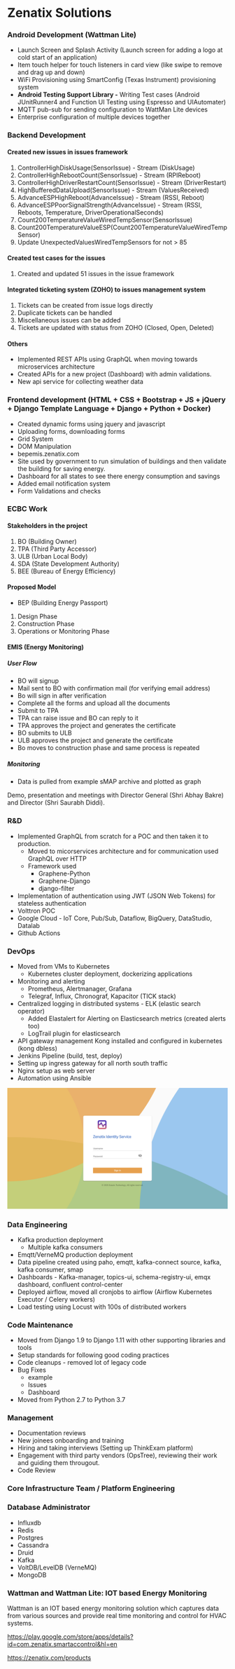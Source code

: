 # Zenatix Solutions

### Android Development (Wattman Lite)

- Launch Screen and Splash Activity (Launch screen for adding a logo at cold start of an application)
- Item touch helper for touch listeners in card view (like swipe to remove and drag up and down)
- WiFi Provisioning using SmartConfig (Texas Instrument) provisioning system
- **Android Testing Support Library -** Writing Test cases (Android JUnitRunner4 and Function UI Testing using Espresso and UIAutomater)
- MQTT pub-sub for sending configuration to WattMan Lite devices
- Enterprise configuration of multiple devices together

### Backend Development

#### Created new issues in issues framework

1. ControllerHighDiskUsage(SensorIssue) - Stream (DiskUsage)
2. ControllerHighRebootCount(SensorIssue) - Stream (RPIReboot)
3. ControllerHighDriverRestartCount(SensorIssue) - Stream (DriverRestart)
4. HighBufferedDataUpload(SensorIssue) - Stream (ValuesReceived)
5. AdvanceESPHighReboot(AdvanceIssue) - Stream (RSSI, Reboot)
6. AdvanceESPPoorSignalStrength(AdvanceIssue) - Stream (RSSI, Reboots, Temperature, DriverOperationalSeconds)
7. Count200TemperatureValueWiredTempSensor(SensorIssue)
8. Count200TemperatureValueESP(Count200TemperatureValueWiredTempSensor)
9. Update UnexpectedValuesWiredTempSensors for not > 85

#### Created test cases for the issues

1. Created and updated 51 issues in the issue framework

#### Integrated ticketing system (ZOHO) to issues management system

1. Tickets can be created from issue logs directly
2. Duplicate tickets can be handled
3. Miscellaneous issues can be added
4. Tickets are updated with status from ZOHO (Closed, Open, Deleted)

#### Others

- Implemented REST APIs using GraphQL when moving towards microservices architecture
- Created APIs for a new project (Dashboard) with admin validations.
- New api service for collecting weather data

### Frontend development (HTML + CSS + Bootstrap + JS + jQuery + Django Template Language + Django + Python + Docker)

- Created dynamic forms using jquery and javascript
- Uploading forms, downloading forms
- Grid System
- DOM Manipulation
- bepemis.zenatix.com
- Site used by government to run simulation of buildings and then validate the building for saving energy.
- Dashboard for all states to see there energy consumption and savings
- Added email notification system
- Form Validations and checks

### ECBC Work

#### Stakeholders in the project

1. BO (Building Owner)
2. TPA (Third Party Accessor)
3. ULB (Urban Local Body)
4. SDA (State Development Authority)
5. BEE (Bureau of Energy Efficiency)

#### Proposed Model

- BEP (Building Energy Passport)

 1. Design Phase
 2. Construction Phase
 3. Operations or Monitoring Phase

#### EMIS (Energy Monitoring)

##### User Flow

- BO will signup
- Mail sent to BO with confirmation mail (for verifying email address)
- Bo will sign in after verification
- Complete all the forms and upload all the documents
- Submit to TPA
- TPA can raise issue and BO can reply to it
- TPA approves the project and generates the certificate
- BO submits to ULB
- ULB approves the project and generate the certificate
- Bo moves to construction phase and same process is repeated

##### Monitoring

- Data is pulled from example sMAP archive and plotted as graph

Demo, presentation and meetings with Director General (Shri Abhay Bakre) and Director (Shri Saurabh Diddi).

### R&D

- Implemented GraphQL from scratch for a POC and then taken it to production.
  - Moved to micorservices architecture and for communication used GraphQL over HTTP
  - Framework used
    - Graphene-Python
    - Graphene-Django
    - django-filter
- Implementation of authentication using JWT (JSON Web Tokens) for stateless authentication
- Volttron POC
- Google Cloud - IoT Core, Pub/Sub, Dataflow, BigQuery, DataStudio, Datalab
- Github Actions

### DevOps

- Moved from VMs to Kubernetes
  - Kubernetes cluster deployment, dockerizing applications
- Monitoring and alerting
  - Prometheus, Alertmanager, Grafana
  - Telegraf, Influx, Chronograf, Kapacitor (TICK stack)
- Centralized logging in distributed systems - ELK (elastic search operator)
  - Added Elastalert for Alerting on Elasticsearch metrics (created alerts too)
  - LogTrail plugin for elasticsearch
- API gateway management Kong installed and configured in kubernetes (kong dbless)
- Jenkins Pipeline (build, test, deploy)
- Setting up ingress gateway for all north south traffic
- Nginx setup as web server
- Automation using Ansible

![kiali-screenshot](../../media/Pasted%20image%2020231201175111.png)

### Data Engineering

- Kafka production deployment
  - Multiple kafka consumers
- Emqtt/VerneMQ production deployment
- Data pipeline created using paho, emqtt, kafka-connect source, kafka, kafka consumer, smap
- Dashboards - Kafka-manager, topics-ui, schema-registry-ui, emqx dashboard, confluent control-center
- Deployed airflow, moved all cronjobs to airflow (Airflow Kubernetes Executor / Celery workers)
- Load testing using Locust with 100s of distributed workers

### Code Maintenance

- Moved from Django 1.9 to Django 1.11 with other supporting libraries and tools
- Setup standards for following good coding practices
- Code cleanups - removed lot of legacy code
- Bug Fixes
  - example
  - Issues
  - Dashboard
- Moved from Python 2.7 to Python 3.7

### Management

- Documentation reviews
- New joinees onboarding and training
- Hiring and taking interviews (Setting up ThinkExam platform)
- Engagement with third party vendors (OpsTree), reviewing their work and guiding them througout.
- Code Review

### Core Infrastructure Team / Platform Engineering

### Database Administrator

- Influxdb
- Redis
- Postgres
- Cassandra
- Druid
- Kafka
- VoltDB/LevelDB (VerneMQ)
- MongoDB

### Wattman and Wattman Lite: IOT based Energy Monitoring

Wattman is an IOT based energy monitoring solution which captures data from various sources and provide real time monitoring and control for HVAC systems.

https://play.google.com/store/apps/details?id=com.zenatix.smartaccontrol&hl=en

https://zenatix.com/products
